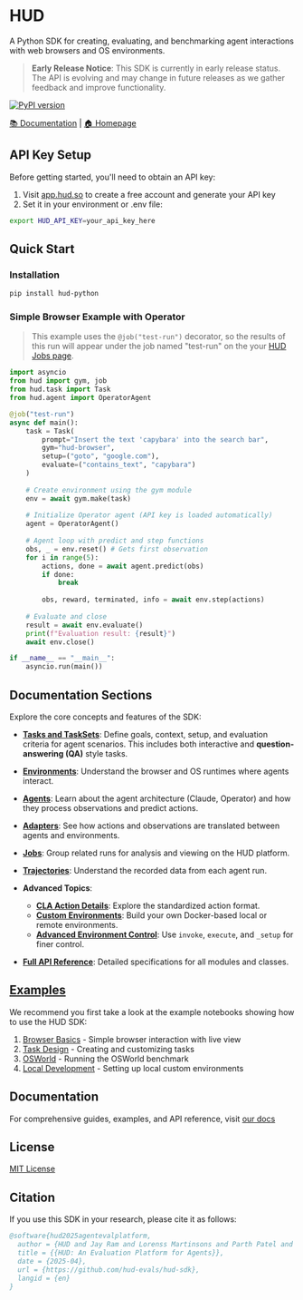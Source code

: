 # HUD

A Python SDK for creating, evaluating, and benchmarking agent interactions with web browsers and OS environments.

> **Early Release Notice**: This SDK is currently in early release status. The API is evolving and may change in future releases as we gather feedback and improve functionality.

[![PyPI version](https://img.shields.io/pypi/v/hud-python)](https://pypi.org/project/hud-python/)

[📚 Documentation](https://documentation.hud.so) | [🏠 Homepage](https://hud.so)

## API Key Setup

Before getting started, you'll need to obtain an API key:

1. Visit [app.hud.so](https://app.hud.so) to create a free account and generate your API key
2. Set it in your environment or .env file:

```bash
export HUD_API_KEY=your_api_key_here
```

## Quick Start

### Installation

```bash
pip install hud-python
```

### Simple Browser Example with Operator

> This example uses the `@job("test-run")` decorator, so the results of this run will appear under the job named "test-run" on the your [HUD Jobs page](https://app.hud.so/jobs).

```python
import asyncio
from hud import gym, job
from hud.task import Task
from hud.agent import OperatorAgent

@job("test-run")
async def main():
    task = Task(
        prompt="Insert the text 'capybara' into the search bar",
        gym="hud-browser",
        setup=("goto", "google.com"),
        evaluate=("contains_text", "capybara")
    )
    
    # Create environment using the gym module
    env = await gym.make(task)
    
    # Initialize Operator agent (API key is loaded automatically)
    agent = OperatorAgent()
    
    # Agent loop with predict and step functions
    obs, _ = env.reset() # Gets first observation
    for i in range(5):
        actions, done = await agent.predict(obs)
        if done:
            break
        
        obs, reward, terminated, info = await env.step(actions)
    
    # Evaluate and close
    result = await env.evaluate()
    print(f"Evaluation result: {result}")
    await env.close()

if __name__ == "__main__":
    asyncio.run(main())

```

## Documentation Sections

Explore the core concepts and features of the SDK:

*   **[Tasks and TaskSets](/concepts/task)**: Define goals, context, setup, and evaluation criteria for agent scenarios. This includes both interactive and **question-answering (QA)** style tasks.
*   **[Environments](/concepts/environment)**: Understand the browser and OS runtimes where agents interact.
*   **[Agents](/concepts/agent)**: Learn about the agent architecture (Claude, Operator) and how they process observations and predict actions.
*   **[Adapters](/concepts/adapter)**: See how actions and observations are translated between agents and environments.
*   **[Jobs](/concepts/job)**: Group related runs for analysis and viewing on the HUD platform.
*   **[Trajectories](/concepts/trajectory)**: Understand the recorded data from each agent run.
*   **Advanced Topics**:
    *   **[CLA Action Details](/advanced/cla-details)**: Explore the standardized action format.
    *   **[Custom Environments](/advanced/custom-environments)**: Build your own Docker-based local or remote environments.
    *   **[Advanced Environment Control](/advanced/environment-control)**: Use `invoke`, `execute`, and `_setup` for finer control.

*   **[Full API Reference](/api-reference/gym)**: Detailed specifications for all modules and classes.

## [Examples](examples/)

We recommend you first take a look at the example notebooks showing how to use the HUD SDK:

1. [Browser Basics](examples/browser_use.ipynb) - Simple browser interaction with live view
2. [Task Design](examples/tasks.ipynb) - Creating and customizing tasks
3. [OSWorld](examples/osworld.ipynb) - Running the OSWorld benchmark
4. [Local Development](examples/local.ipynb) - Setting up local custom environments

## Documentation

For comprehensive guides, examples, and API reference, visit [our docs](https://docs.hud.so/introduction)

## License

[MIT License](LICENSE)

## Citation

If you use this SDK in your research, please cite it as follows:

```bibtex
@software{hud2025agentevalplatform,
  author = {HUD and Jay Ram and Lorenss Martinsons and Parth Patel and Max Muoto and Oskars Putans and Govind Pimpale and Mayank Singamreddy and Nguyen Nhat Minh},
  title = {{HUD: An Evaluation Platform for Agents}},
  date = {2025-04},
  url = {https://github.com/hud-evals/hud-sdk},
  langid = {en}
}
```